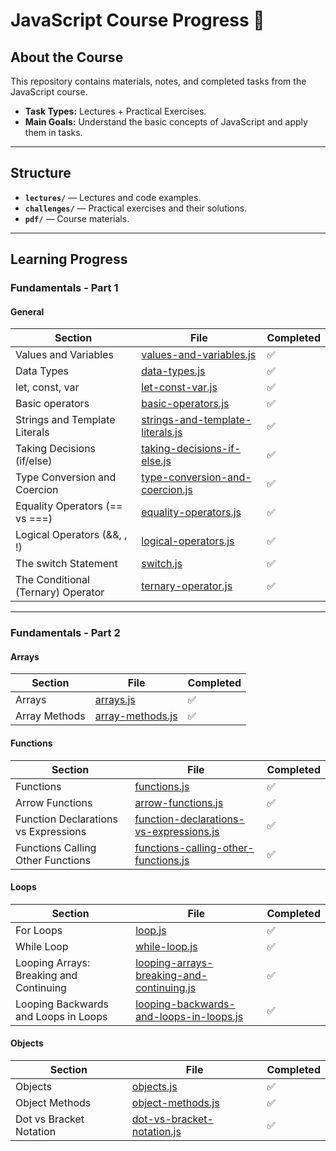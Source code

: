 # JavaScript Course Progress 🚀

## **About the Course**

This repository contains materials, notes, and completed tasks from the JavaScript course.

- **Task Types:** Lectures + Practical Exercises.
- **Main Goals:** Understand the basic concepts of JavaScript and apply them in tasks.

---

## **Structure**

- **`lectures/`** — Lectures and code examples.
- **`challenges/`** — Practical exercises and their solutions.
- **`pdf/`** — Course materials.

---

## **Learning Progress**

### Fundamentals - Part 1

#### General 

| Section                            | File                                                                                             | Completed |
|------------------------------------|--------------------------------------------------------------------------------------------------|-----------|
| Values and Variables               | [values-and-variables.js](./lectures/fundamentals-pt1/values-and-variables.js)                   | ✅         |
| Data Types                         | [data-types.js](./lectures/fundamentals-pt1/data-types.js)                                       | ✅         |
| let, const, var                    | [let-const-var.js](./lectures/fundamentals-pt1/let-const-var.js)                                 | ✅         |
| Basic operators                    | [basic-operators.js](./lectures/fundamentals-pt1/basic-operators.js)                             | ✅         |
| Strings and Template Literals      | [strings-and-template-literals.js](./lectures/fundamentals-pt1/strings-and-template-literals.js) | ✅         |
| Taking Decisions (if/else)         | [taking-decisions-if-else.js](./lectures/fundamentals-pt1/taking-decisions-if-else.js)           | ✅         |
| Type Conversion and Coercion       | [type-conversion-and-coercion.js](./lectures/fundamentals-pt1/type-conversion-and-coercion.js)   | ✅         |
| Equality Operators (== vs ===)     | [equality-operators.js](./lectures/fundamentals-pt1/equality-operators/equality-operators.js)    | ✅         |
| Logical Operators (&&, , !)        | [logical-operators.js](./lectures/fundamentals-pt1/logical-operators.js)                         | ✅         |
| The switch Statement               | [switch.js](./lectures/fundamentals-pt1/switch.js)                                               | ✅         |
| The Conditional (Ternary) Operator | [ternary-operator.js](./lectures/fundamentals-pt1/ternary-operator.js)                           | ✅         |

---

### Fundamentals - Part 2

#### Arrays

| Section       | File                                                                    | Completed |
|---------------|-------------------------------------------------------------------------|-----------|
| Arrays        | [arrays.js](./lectures/fundamentals-pt2/arrays/arrays.js)               | ✅         |
| Array Methods | [array-methods.js](./lectures/fundamentals-pt2/arrays/array-methods.js) | ✅         |

#### Functions

| Section                              | File                                                                                                                     | Completed |
|--------------------------------------|--------------------------------------------------------------------------------------------------------------------------|-----------|
| Functions                            | [functions.js](./lectures/fundamentals-pt2/functions/functions.js)                                                       | ✅         |
| Arrow Functions                      | [arrow-functions.js](./lectures/fundamentals-pt2/functions/arrow-functions.js)                                           | ✅         |
| Function Declarations vs Expressions | [function-declarations-vs-expressions.js](./lectures/fundamentals-pt2/functions/function-declarations-vs-expressions.js) | ✅         |
| Functions Calling Other Functions    | [functions-calling-other-functions.js](./lectures/fundamentals-pt2/functions/functions-calling-other-functions.js)       | ✅         |

#### Loops

| Section                                 | File                                                                                                                     | Completed | 
|-----------------------------------------|--------------------------------------------------------------------------------------------------------------------------|-----------|
| For Loops                               | [loop.js](./lectures/fundamentals-pt2/loops/loop.js)                                                                     | ✅         |
| While Loop                              | [while-loop.js](./lectures/fundamentals-pt2/loops/while-loop.js)                                                         | ✅         |
| Looping Arrays: Breaking and Continuing | [looping-arrays-breaking-and-continuing.js](./lectures/fundamentals-pt2/loops/looping-arrays-breaking-and-continuing.js) | ✅         |
| Looping Backwards and Loops in Loops    | [looping-backwards-and-loops-in-loops.js](./lectures/fundamentals-pt2/loops/looping-backwards-and-loops-in-loops.js)     | ✅         |

#### Objects

| Section                 | File                                                                                         | Completed |
|-------------------------|----------------------------------------------------------------------------------------------|-----------|
| Objects                 | [objects.js](./lectures/fundamentals-pt2/objects/objects.js)                                 | ✅         |
| Object Methods          | [object-methods.js](./lectures/fundamentals-pt2/objects/object-methods.js)                   | ✅         |
| Dot vs Bracket Notation | [dot-vs-bracket-notation.js](./lectures/fundamentals-pt2/objects/dot-vs-bracket-notation.js) | ✅         |